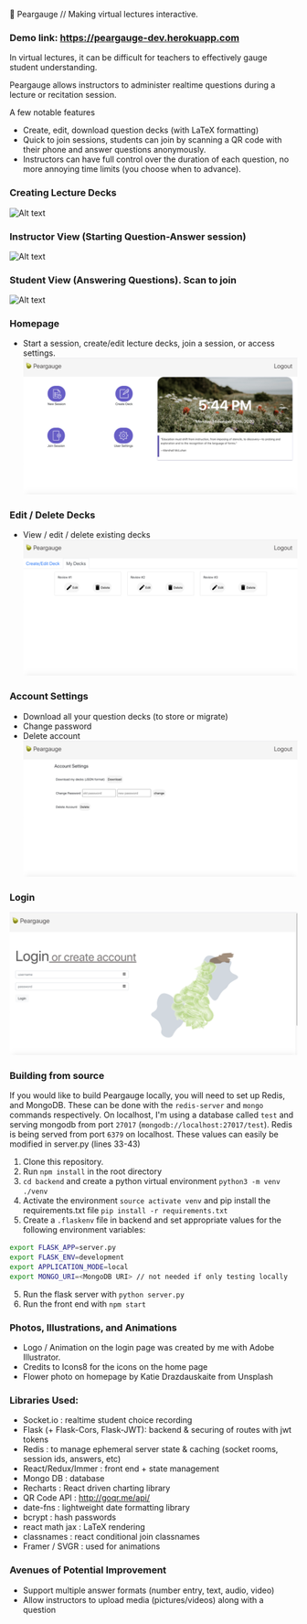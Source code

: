 🍐 Peargauge // Making virtual lectures interactive. 

### Demo link: https://peargauge-dev.herokuapp.com

In virtual lectures, it can be difficult for teachers to effectively gauge student understanding. 

Peargauge allows instructors to administer realtime questions during a lecture or recitation session. 

A few notable features
* Create, edit, download question decks (with LaTeX formatting)
* Quick to join sessions, students can join by scanning a QR code with their phone and answer questions anonymously.
* Instructors can have full control over the duration of each question, no more annoying time limits (you choose when to advance). 

### Creating Lecture Decks

![Alt text](src/res/readme/create_gif.gif?raw=true "Deck Creation Process")

### Instructor View (Starting Question-Answer session)

![Alt text](src/res/readme/start_demo_gif.gif?raw=true "Starting a session")

### Student View (Answering Questions). Scan to join
![Alt text](src/res/readme/phone_view_gif_2.gif?raw=true "Student Answering View")

### Homepage
* Start a session, create/edit lecture decks, join a session, or access settings. 
![Alt text](src/res/readme/homepage.png?raw=true "Homepage")

### Edit / Delete Decks
* View / edit / delete existing decks
![Alt text](src/res/readme/my_decks.png?raw=true "My Decks")

### Account Settings
* Download all your question decks (to store or migrate)
* Change password
* Delete account
![Alt text](src/res/readme/account_settings.png?raw=true "Account Settings")

### Login
![Alt text](src/res/readme/login.png?raw=true "Login")

### Building from source
If you would like to build Peargauge locally, you will need to set up Redis, and MongoDB. These can be done with the ```redis-server``` and ```mongo``` commands respectively. On localhost, I'm using a database called ```test``` and serving mongodb from port ```27017``` (```mongodb://localhost:27017/test```). Redis is being served from port ```6379``` on localhost. These values can easily be modified in server.py (lines 33-43) 

1. Clone this repository. 
2. Run ```npm install``` in the root directory
3. ```cd backend``` and create a python virtual environment ```python3 -m venv ./venv```
4. Activate the environment ```source activate venv``` and pip install the requirements.txt file ```pip install -r requirements.txt```
5. Create a ```.flaskenv``` file in backend and set appropriate values for the following environment variables:

```bash
export FLASK_APP=server.py
export FLASK_ENV=development
export APPLICATION_MODE=local
export MONGO_URI=<MongoDB URI> // not needed if only testing locally
```

5. Run the flask server with ```python server.py```
6. Run the front end with ```npm start```

### Photos, Illustrations, and Animations
- Logo / Animation on the login page was created by me with Adobe Illustrator. 
- Credits to Icons8 for the icons on the home page
- Flower photo on homepage by Katie Drazdauskaite from Unsplash

### Libraries Used:
- Socket.io : realtime student choice recording
- Flask (+ Flask-Cors, Flask-JWT): backend & securing of routes with jwt tokens
- Redis : to manage ephemeral server state & caching (socket rooms, session ids, answers, etc)
- React/Redux/Immer : front end + state management
- Mongo DB  : database
- Recharts : React driven charting library
- QR Code API : http://goqr.me/api/
- date-fns : lightweight date formatting library
- bcrypt : hash passwords
- react math jax : LaTeX rendering
- classnames : react conditional join classnames
- Framer / SVGR : used for animations

### Avenues of Potential Improvement
* Support multiple answer formats (number entry, text, audio, video)
* Allow instructors to upload media (pictures/videos) along with a question